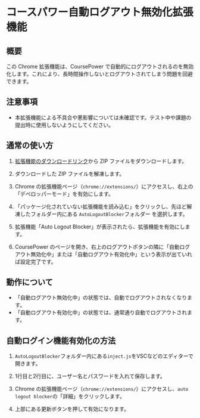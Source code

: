 # コースパワー自動ログアウト無効化拡張機能

## 概要
この Chrome 拡張機能は、CoursePower で自動的にログアウトされるのを無効化します。これにより、長時間操作しないとログアウトされてしまう問題を回避できます。

## 注意事項
- 本拡張機能による不具合や悪影響については未確認です。テスト中や課題の提出時に使用しないようにしてください。

## 通常の使い方

1. [拡張機能のダウンロードリンク](https://github.com/SAYUTIM/CoursePower_AutoLogoutBlocker/raw/refs/heads/main/AutoLogoutBlocker_ver1.1.0.zip)から ZIP ファイルをダウンロードします。

2. ダウンロードした ZIP ファイルを解凍します。

3. Chrome の拡張機能ページ（`chrome://extensions/`）にアクセスし、右上の「デベロッパーモード」を有効にします。

4. 「パッケージ化されていない拡張機能を読み込む」をクリックし、先ほど解凍したフォルダー内にある `AutoLogoutBlocker`フォルダー を選択します。

5. 拡張機能「Auto Logout Blocker」が表示されたら、拡張機能を有効にします。

6. CoursePower のページを開き、右上のログアウトボタンの隣に「自動ログアウト無効化中」または「自動ログアウト有効化中」という表示が出ていれば設定完了です。

## 動作について

- 「自動ログアウト無効化中」の状態では、自動でログアウトされなくなります。
- 「自動ログアウト有効化中」の状態では、通常通り自動でログアウトされます。

## 自動ログイン機能有効化の方法

1. `AutoLogoutBlocker`フォルダー内にある`inject.js`をVSCなどのエディターで開きます。

2. 1行目と2行目に、ユーザー名とパスワードを入れて保存します。

3. Chrome の拡張機能ページ（`chrome://extensions/`）にアクセスし、`auto logout blocker`の「詳細」をクリックします。

4. 上部にある更新ボタンを押して有効になります。
